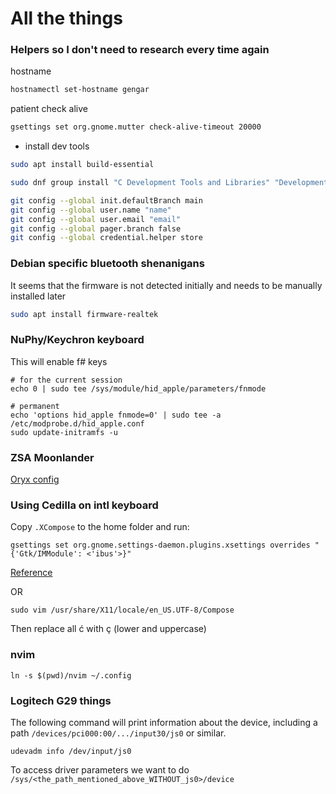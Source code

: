 # All the things

### Helpers so I don't need to research every time again

hostname
```bash
hostnamectl set-hostname gengar
```

patient check alive
```bash
gsettings set org.gnome.mutter check-alive-timeout 20000
```

- install dev tools

```bash
sudo apt install build-essential
```

```bash
sudo dnf group install "C Development Tools and Libraries" "Development Tools"
```

```bash
git config --global init.defaultBranch main
git config --global user.name "name"
git config --global user.email "email"
git config --global pager.branch false
git config --global credential.helper store
```

### Debian specific bluetooth shenanigans

It seems that the firmware is not detected initially and needs to be manually installed later

```bash
sudo apt install firmware-realtek
```

### NuPhy/Keychron keyboard

This will enable f# keys
```
# for the current session
echo 0 | sudo tee /sys/module/hid_apple/parameters/fnmode

# permanent
echo 'options hid_apple fnmode=0' | sudo tee -a /etc/modprobe.d/hid_apple.conf
sudo update-initramfs -u
```

### ZSA Moonlander

[Oryx config](https://configure.zsa.io/)

### Using Cedilla on intl keyboard

Copy `.XCompose` to the home folder and run:
```
gsettings set org.gnome.settings-daemon.plugins.xsettings overrides "{'Gtk/IMModule': <'ibus'>}"
```
[Reference](https://garajau.com.br/2021/02/enabling-cedilla-acute-c-on-gnome)

OR

```
sudo vim /usr/share/X11/locale/en_US.UTF-8/Compose
```

Then replace all ć with ç (lower and uppercase)

### nvim

```
ln -s $(pwd)/nvim ~/.config
```

### Logitech G29 things

The following command will print information about the device, including a path `/devices/pci000:00/.../input30/js0` or similar.

```
udevadm info /dev/input/js0
```

To access driver parameters we want to do `/sys/<the_path_mentioned_above_WITHOUT_js0>/device`
